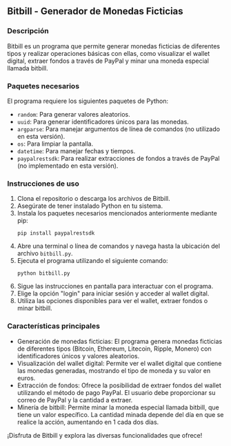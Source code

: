 ## Bitbill - Generador de Monedas Ficticias

### Descripción
Bitbill es un programa que permite generar monedas ficticias de diferentes tipos y realizar operaciones básicas con ellas, como visualizar el wallet digital, extraer fondos a través de PayPal y minar una moneda especial llamada bitbill.

### Paquetes necesarios
El programa requiere los siguientes paquetes de Python:

- `random`: Para generar valores aleatorios.
- `uuid`: Para generar identificadores únicos para las monedas.
- `argparse`: Para manejar argumentos de línea de comandos (no utilizado en esta versión).
- `os`: Para limpiar la pantalla.
- `datetime`: Para manejar fechas y tiempos.
- `paypalrestsdk`: Para realizar extracciones de fondos a través de PayPal (no implementado en esta versión).

### Instrucciones de uso
1. Clona el repositorio o descarga los archivos de Bitbill.
2. Asegúrate de tener instalado Python en tu sistema.
3. Instala los paquetes necesarios mencionados anteriormente mediante pip:
   ```
   pip install paypalrestsdk
   ```
4. Abre una terminal o línea de comandos y navega hasta la ubicación del archivo `bitbill.py`.
5. Ejecuta el programa utilizando el siguiente comando:
   ```
   python bitbill.py
   ```
6. Sigue las instrucciones en pantalla para interactuar con el programa.
7. Elige la opción "login" para iniciar sesión y acceder al wallet digital.
8. Utiliza las opciones disponibles para ver el wallet, extraer fondos o minar bitbill.

### Características principales
- Generación de monedas ficticias: El programa genera monedas ficticias de diferentes tipos (Bitcoin, Ethereum, Litecoin, Ripple, Monero) con identificadores únicos y valores aleatorios.
- Visualización del wallet digital: Permite ver el wallet digital que contiene las monedas generadas, mostrando el tipo de moneda y su valor en euros.
- Extracción de fondos: Ofrece la posibilidad de extraer fondos del wallet utilizando el método de pago PayPal. El usuario debe proporcionar su correo de PayPal y la cantidad a extraer.
- Minería de bitbill: Permite minar la moneda especial llamada bitbill, que tiene un valor específico. La cantidad minada depende del día en que se realice la acción, aumentando en 1 cada dos días.

¡Disfruta de Bitbill y explora las diversas funcionalidades que ofrece!
